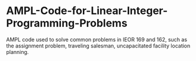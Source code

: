 # AMPL-Code-for-Linear-Integer-Programming-Problems
AMPL code used to solve common problems in IEOR 169 and 162, such as the assignment problem, traveling salesman, uncapacitated facility location planning.
